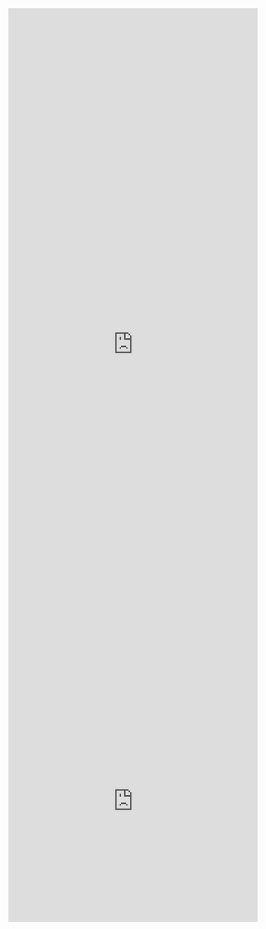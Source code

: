 <iframe width="100%" height="1358" frameborder="0"
  src="https://observablehq.com/embed/040bb41addf411b9@185?cells=bar_vega_lite"></iframe>
  
  <iframe width="100%" height="488" frameborder="0"
  src="https://observablehq.com/embed/040bb41addf411b9@188?cells=scatter"></iframe>
